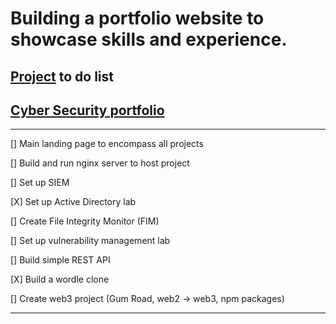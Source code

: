 # Building a portfolio website to showcase skills and experience.
## [Project](https://youtu.be/P9wz0Sted_I) to do list
## [Cyber Security portfolio](https://youtu.be/QdFhR22nXzg?si=cPsj5FbZ5aPeLF0B)
----
[] Main landing page to encompass all projects

[] Build and run nginx server to host project

[] Set up SIEM

[X] Set up Active Directory lab

[] Create File Integrity Monitor (FIM)

[] Set up vulnerability management lab

[] Build simple REST API

[X] Build a wordle clone

[] Create web3 project (Gum Road, web2 -> web3, npm packages)

----
